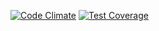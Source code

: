 [![Code Climate](https://codeclimate.com/github/olezhek85/OOP-in-Ruby/badges/gpa.svg)](https://codeclimate.com/github/olezhek85/OOP-in-Ruby)
[![Test Coverage](https://codeclimate.com/github/olezhek85/OOP-in-Ruby/badges/coverage.svg)](https://codeclimate.com/github/olezhek85/OOP-in-Ruby/coverage)